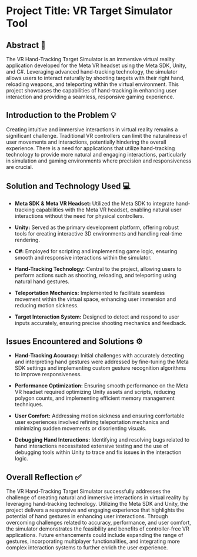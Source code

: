 # Project Title: VR Target Simulator Tool
## Abstract 📝
The VR Hand-Tracking Target Simulator is an immersive virtual reality application developed for the Meta VR headset using the Meta SDK, Unity, and C#. Leveraging advanced hand-tracking technology, the simulator allows users to interact naturally by shooting targets with their right hand, reloading weapons, and teleporting within the virtual environment. This project showcases the capabilities of hand-tracking in enhancing user interaction and providing a seamless, responsive gaming experience.

## Introduction to the Problem 💡

Creating intuitive and immersive interactions in virtual reality remains a significant challenge. Traditional VR controllers can limit the naturalness of user movements and interactions, potentially hindering the overall experience. There is a need for applications that utilize hand-tracking technology to provide more natural and engaging interactions, particularly in simulation and gaming environments where precision and responsiveness are crucial.

## Solution and Technology Used 💻

- **Meta SDK & Meta VR Headset:** Utilized the Meta SDK to integrate hand-tracking capabilities with the Meta VR headset, enabling natural user interactions without the need for physical controllers.
  
- **Unity:** Served as the primary development platform, offering robust tools for creating interactive 3D environments and handling real-time rendering.
  
- **C#:** Employed for scripting and implementing game logic, ensuring smooth and responsive interactions within the simulator.
  
- **Hand-Tracking Technology:** Central to the project, allowing users to perform actions such as shooting, reloading, and teleporting using natural hand gestures.
  
- **Teleportation Mechanics:** Implemented to facilitate seamless movement within the virtual space, enhancing user immersion and reducing motion sickness.
  
- **Target Interaction System:** Designed to detect and respond to user inputs accurately, ensuring precise shooting mechanics and feedback.


## Issues Encountered and Solutions ⚙️

- **Hand-Tracking Accuracy:** Initial challenges with accurately detecting and interpreting hand gestures were addressed by fine-tuning the Meta SDK settings and implementing custom gesture recognition algorithms to improve responsiveness.
  
- **Performance Optimization:** Ensuring smooth performance on the Meta VR headset required optimizing Unity assets and scripts, reducing polygon counts, and implementing efficient memory management techniques.
  
- **User Comfort:** Addressing motion sickness and ensuring comfortable user experiences involved refining teleportation mechanics and minimizing sudden movements or disorienting visuals.
  
- **Debugging Hand Interactions:** Identifying and resolving bugs related to hand interactions necessitated extensive testing and the use of debugging tools within Unity to trace and fix issues in the interaction logic.


## Overall Reflection ✅

The VR Hand-Tracking Target Simulator successfully addresses the challenge of creating natural and immersive interactions in virtual reality by leveraging hand-tracking technology. Utilizing the Meta SDK and Unity, the project delivers a responsive and engaging experience that highlights the potential of hand gestures in enhancing user interactions. Through overcoming challenges related to accuracy, performance, and user comfort, the simulator demonstrates the feasibility and benefits of controller-free VR applications. Future enhancements could include expanding the range of gestures, incorporating multiplayer functionalities, and integrating more complex interaction systems to further enrich the user experience.
